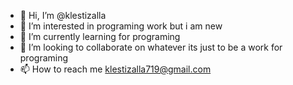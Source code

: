 - 👋 Hi, I’m @klestizalla
- 👀 I’m interested in programing work but i am new 
- 🌱 I’m currently learning for programing 
- 💞️ I’m looking to collaborate on whatever its just to be a work for programing
- 📫 How to reach me klestizalla719@gmail.com

<!---
klestizalla/klestizalla is a ✨ special ✨ repository because its `README.md` (this file) appears on your GitHub profile.
You can click the Preview link to take a look at your changes.
--->

